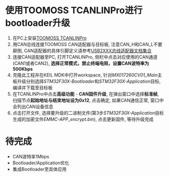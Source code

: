 
# 使用TOOMOSS TCANLINPro进行bootloader升级
1. 在PC上安装[TOOMOSS TCANLINPro](http://www.toomoss.com/download/7-cn.html)
2. 用CAN总线连接TOOMOSS CAN适配器与目标板, 注意CAN_H和CAN_L不要颠倒, CAN适配器的具体引脚定义请参考[USB2XXX总线适配器文档集合](http://www.toomoss.com/download/)
3. 连接CAN适配器至PC, 打开TCANLINPro, 侧栏中点击对应使用的CAN通道(CAN1或者CAN2), **选择正常模式，禁止终端电阻，设置CAN波特率为500Kbps**
4. 克隆此工程并在KEIL MDK中打开workspace, 针对*MX017260CV01_Main*主板升级分别选择*STM32F30X-Bootloader*和*STM32F30X-Application*目标, 编译并下载至目标板
5. 在TCANLINPro中点击**高级功能** - **CAN固件升级**, 在弹出窗口中选择**标准帧**, 扫描节点**起始地址与结束地址设为0x12**, 点击确定, 如果CAN通信正常, 窗口中会列出CAN设备信息
6. 点击打开文件, 选择要升级的二进制文件(第3步*STM32F30X-Application*目标生成的加密文件*EMMC-APP_encrypt.bin*), 点击更新固件, 等待升级完成

# 待完成
- CAN波特率1Mbps
- Bootloader/Application优化
- 集成Bootloader至具体应用
